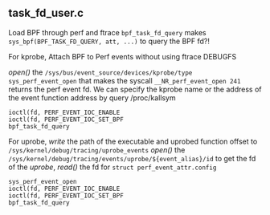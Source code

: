 ## task_fd_user.c
Load BPF through perf and ftrace
`bpf_task_fd_query` makes `sys_bpf(BPF_TASK_FD_QUERY, att, ...)` to query the BPF fd?!

For kprobe,
Attach BPF to Perf events without using ftrace DEBUGFS

_open()_ the `/sys/bus/event_source/devices/kprobe/type`
`sys_perf_event_open` that makes the syscall `__NR_perf_event_open 241` returns the perf event fd. We can specify the kprobe name or the address of the event function address by query /proc/kallsym
```
ioctl(fd, PERF_EVENT_IOC_ENABLE
ioctl(fd, PERF_EVENT_IOC_SET_BPF
bpf_task_fd_query
```

For uprobe, _write_ the path of the executable and uprobed function offset to `/sys/kernel/debug/tracing/uprobe_events`
_open()_ the `/sys/kernel/debug/tracing/events/uprobe/${event_alias}/id` to get the fd of the _uprobe_, _read()_ the fd for `struct perf_event_attr.config`
```
sys_perf_event_open
ioctl(fd, PERF_EVENT_IOC_ENABLE
ioctl(fd, PERF_EVENT_IOC_SET_BPF
bpf_task_fd_query
```
